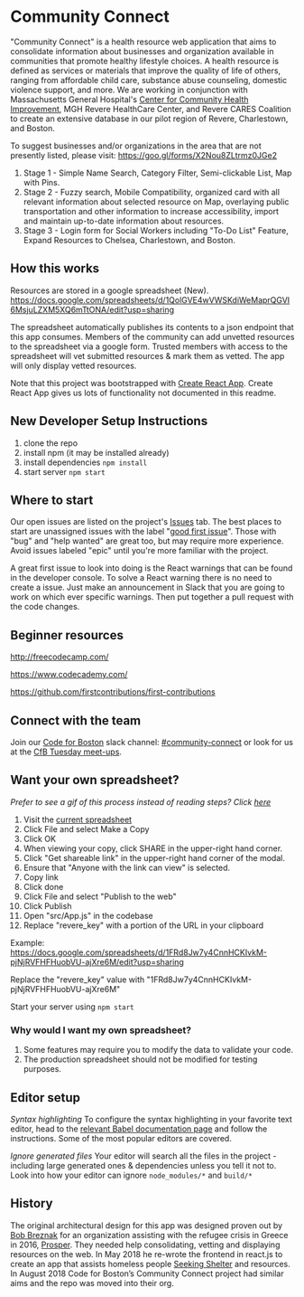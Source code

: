# Community Connect
"Community Connect" is a health resource web application that aims to consolidate information about businesses and organization available in communities that promote healthy lifestyle choices. A health resource is defined as services or materials that improve the quality of life of others, ranging from affordable child care, substance abuse counseling, domestic violence support, and more. We are working in conjunction with Massachusetts General Hospital's [Center for Community Health Improvement](https://www.massgeneral.org/cchi/), MGH Revere HealthCare Center, and Revere CARES Coalition to create an extensive database in our pilot region of Revere, Charlestown, and Boston.

To suggest businesses and/or organizations in the area that are not presently listed, please visit:
https://goo.gl/forms/X2Nou8ZLtrmz0JGe2

  1. Stage 1 - Simple Name Search, Category Filter, Semi-clickable List, Map with Pins.
  2. Stage 2 - Fuzzy search, Mobile Compatibility, organized card with all relevant information about selected resource on Map, overlaying public transportation and other information to increase accessibility, import and maintain up-to-date information about resources.
  3. Stage 3 - Login form for Social Workers including "To-Do List" Feature, Expand Resources to Chelsea, Charlestown, and Boston.

## How this works
Resources are stored in a google spreadsheet (New). https://docs.google.com/spreadsheets/d/1QolGVE4wVWSKdiWeMaprQGVI6MsjuLZXM5XQ6mTtONA/edit?usp=sharing

The spreadsheet automatically publishes its contents to a json endpoint that this app consumes. Members of the community can add unvetted resources to the spreadsheet via a google form. Trusted members with access to the spreadsheet will vet submitted
resources &  mark them as vetted. The app will only display vetted resources.

Note that this project was bootstrapped with [Create React App](https://github.com/facebookincubator/create-react-app).  Create React App gives us lots of functionality not documented in this readme.

## New Developer Setup Instructions
1) clone the repo
1) install npm (it may be installed already)
1) install dependencies `npm install`
1) start server `npm start`

## Where to start
Our open issues are listed on the project's [Issues](https://github.com/codeforboston/communityconnect/issues) tab. The best places to start are unassigned issues with the label "[good first issue](https://github.com/codeforboston/communityconnect/issues?q=is%3Aopen+is%3Aissue+label%3A%22good+first+issue%22+no%3Aassignee)".
Those with "bug" and "help wanted" are great too, but may require more experience. Avoid issues labeled "epic" until you're more familiar with the project.

A great first issue to look into doing is the React warnings that can be found in the developer console. To solve a React warning there is no need to create a issue. Just make an announcement in Slack that you are going to work on which ever specific warnings. Then put together a pull request with the code changes.

## Beginner resources
http://freecodecamp.com/

https://www.codecademy.com/

https://github.com/firstcontributions/first-contributions

## Connect with the team
Join our [Code for Boston](https://www.codeforboston.org/) slack channel: [#community-connect](https://cfb-public.slack.com/messages/CC85SAJ0Z/) or look for us at the [CfB Tuesday meet-ups](https://meetup.com/Code-For-Boston).

## Want your own spreadsheet?

*Prefer to see a gif of this process instead of reading steps? Click [here](https://imgur.com/a/N6kdSjC)*

1) Visit the [current spreadsheet](https://docs.google.com/spreadsheets/d/1QolGVE4wVWSKdiWeMaprQGVI6MsjuLZXM5XQ6mTtONA/edit#gid=0)
1) Click File and select Make a Copy
1) Click OK
1) When viewing your copy, click SHARE in the upper-right hand corner.
1) Click "Get shareable link" in the upper-right hand corner of the modal.
1) Ensure that "Anyone with the link can view" is selected.
1) Copy link
1) Click done
1) Click File and select "Publish to the web"
1) Click Publish
1) Open "src/App.js" in the codebase
1) Replace "revere_key" with a portion of the URL in your clipboard

Example:
https://docs.google.com/spreadsheets/d/1FRd8Jw7y4CnnHCKIvkM-pjNjRVFHFHuobVU-ajXre6M/edit?usp=sharing

Replace the "revere_key" value with "1FRd8Jw7y4CnnHCKIvkM-pjNjRVFHFHuobVU-ajXre6M"

Start your server using `npm start`

### Why would I want my own spreadsheet?

1) Some features may require you to modify the data to validate your code.
1) The production spreadsheet should not be modified for testing purposes.

## Editor setup
*Syntax highlighting* To configure the syntax highlighting in your favorite text editor, head to the [relevant Babel documentation page](https://babeljs.io/docs/editors) and follow the instructions. Some of the most popular editors are covered.

*Ignore generated files* Your editor will search all the files in the project - including large generated ones & dependencies unless you tell it not to. Look into how your editor can ignore `node_modules/*` and `build/*`

## History
The original architectural design for this app was designed proven out by [Bob Breznak](https://github.com/bobbrez) for an organization assisting with the refugee crisis in Greece in 2016, [Prosper](http://prosper.community/). They needed help consolidating, vetting and displaying resources on the web. In May 2018 he re-wrote the frontend in react.js to create an app that assists homeless people [Seeking Shelter](https://makao2.brez.io/) and resources. In August 2018 Code for Boston’s Community Connect project had similar aims and the repo was moved into their org.

